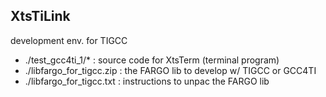 ## XtsTiLink

development env. for TIGCC

- ./test_gcc4ti_1/* : source code for XtsTerm (terminal program)
- ./libfargo_for_tigcc.zip : the FARGO lib to develop w/ TIGCC or GCC4TI
- ./libfargo_for_tigcc.txt : instructions to unpac the FARGO lib
